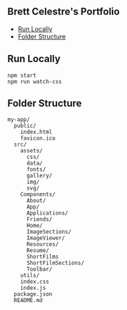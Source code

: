 ## Brett Celestre's Portfolio

- [Run Locally](#to-run-locally)
- [Folder Structure](#folder-structure)

## Run Locally
```
npm start
npm run watch-css
```

## Folder Structure

```
my-app/
  public/
    index.html
    favicon.ico
  src/
    assets/
      css/
      data/
      fonts/
      gallery/
      img/
      svg/
    Components/
      About/
      App/
      Applications/
      Friends/
      Home/
      ImageSections/
      ImageViewer/
      Resources/
      Resume/
      ShortFilms
      ShortFilmSections/
      Toolbar/
    utils/
    index.css
    index.js
  package.json
  README.md
```
